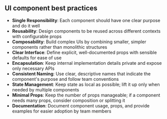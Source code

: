 ## UI component best practices

- **Single Responsibility**: Each component should have one clear purpose and do it well
- **Reusability**: Design components to be reused across different contexts with configurable props
- **Composability**: Build complex UIs by combining smaller, simpler components rather than monolithic structures
- **Clear Interface**: Define explicit, well-documented props with sensible defaults for ease of use
- **Encapsulation**: Keep internal implementation details private and expose only necessary APIs
- **Consistent Naming**: Use clear, descriptive names that indicate the component's purpose and follow team conventions
- **State Management**: Keep state as local as possible; lift it up only when needed by multiple components
- **Minimal Props**: Keep the number of props manageable; if a component needs many props, consider composition or splitting it
- **Documentation**: Document component usage, props, and provide examples for easier adoption by team members
